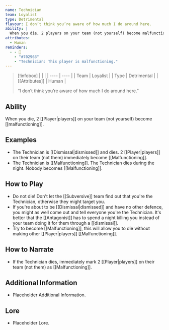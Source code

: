 ```yaml
---
name: Technician
team: Loyalist
type: Detrimental
flavour: I don’t think you’re aware of how much I do around here.
ability: |
  When you die, 2 players on your team (not yourself) become malfunctioning.
attributes:
  - Human
reminders:
  - - 🔧
    - "#702963"
    - "Technician: This player is malfunctioning."
---
```

> [!infobox]
> |  |  |
> | ---- | ---- |
> | Team | Loyalist |
> | Type | Detrimental |
> | [[Attributes]] | Human |
> 
>  “I don’t think you’re aware of how much I do around here.”

## Ability
When you die, 2 [[Player|players]] on your team (not yourself) become [[malfunctioning]].

## Examples
- The Technician is [[Dismissal|dismissed]] and dies. 2 [[Player|players]] on their team (not them) immediately become [[Malfunctioning]].
- The Technician is [[Malfunctioning]]. The Technician dies during the night. Nobody becomes [[Malfunctioning]].

## How to Play
- Do not die! Don't let the [[Subversive]] team find out that you're the Technician, otherwise they might target you.
- If you're about to be [[Dismissal|dismissed]] and have no other defence, you might as well come out and tell everyone you're the Technician. It's better that the [[Antagonist]] has to spend a night killing you instead of your team doing it for them through a [[dismissal]].
- Try to become [[Malfunctioning]], this will allow you to die without making other [[Player|players]] [[Malfunctioning]].

## How to Narrate
- If the Technician dies, immediately mark 2 [[Player|players]] on their team (not them) as [[Malfunctioning]].

## Additional Information
- Placeholder Additional Information.

## Lore
- Placeholder Lore.